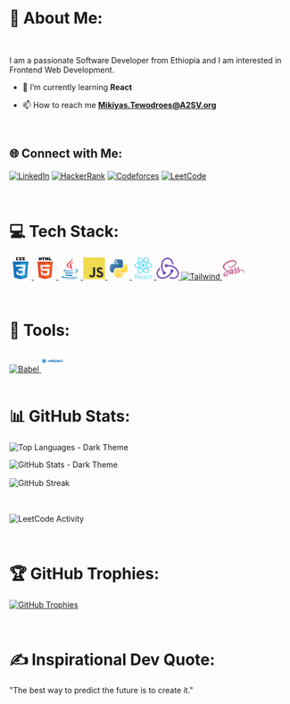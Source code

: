 <h1 align="left" align="center">💫 About Me:</h1>
</br>
<p align="left">I am a passionate Software Developer from Ethiopia and I am interested in Frontend Web Development.</p>

- 🌱 I’m currently learning **React**

- 📫 How to reach me **Mikiyas.Tewodroes@A2SV.org**
</br>
<h2 align="left">🌐 Connect with Me:</h2> <p align="left"> <a href="https://linkedin.com/in/mikiyas-teowodroes" target="blank"><img align="center" src="https://raw.githubusercontent.com/rahuldkjain/github-profile-readme-generator/master/src/images/icons/Social/linked-in-alt.svg" alt="LinkedIn" height="30" width="40" /></a> <a href="https://www.hackerrank.com/profile/mikitedi9" target="blank"><img align="center" src="https://raw.githubusercontent.com/rahuldkjain/github-profile-readme-generator/master/src/images/icons/Social/hackerrank.svg" alt="HackerRank" height="30" width="40" /></a> <a href="https://codeforces.com/profile/mikitedi9" target="blank"><img align="center" src="https://raw.githubusercontent.com/rahuldkjain/github-profile-readme-generator/master/src/images/icons/Social/codeforces.svg" alt="Codeforces" height="30" width="40" /></a> <a href="https://leetcode.com/mikitedi9/" target="blank"><img align="center" src="https://raw.githubusercontent.com/rahuldkjain/github-profile-readme-generator/master/src/images/icons/Social/leet-code.svg" alt="LeetCode" height="30" width="40" /></a> </p> </br> <h1 align="left">💻 Tech Stack:</h1> <p align="left"> <a href="https://www.w3schools.com/css/" target="_blank" rel="noreferrer"> <img src="https://raw.githubusercontent.com/devicons/devicon/master/icons/css3/css3-original-wordmark.svg" alt="CSS3" width="40" height="40"/> </a> <a href="https://www.w3.org/html/" target="_blank" rel="noreferrer"> <img src="https://raw.githubusercontent.com/devicons/devicon/master/icons/html5/html5-original-wordmark.svg" alt="HTML5" width="40" height="40"/> </a> <a href="https://www.java.com" target="_blank" rel="noreferrer"> <img src="https://raw.githubusercontent.com/devicons/devicon/master/icons/java/java-original.svg" alt="Java" width="40" height="40"/> </a> <a href="https://developer.mozilla.org/en-US/docs/Web/JavaScript" target="_blank" rel="noreferrer"> <img src="https://raw.githubusercontent.com/devicons/devicon/master/icons/javascript/javascript-original.svg" alt="JavaScript" width="40" height="40"/> </a> <a href="https://www.python.org" target="_blank" rel="noreferrer"> <img src="https://raw.githubusercontent.com/devicons/devicon/master/icons/python/python-original.svg" alt="Python" width="40" height="40"/> </a> <a href="https://reactjs.org/" target="_blank" rel="noreferrer"> <img src="https://raw.githubusercontent.com/devicons/devicon/master/icons/react/react-original-wordmark.svg" alt="React" width="40" height="40"/> </a> <a href="https://redux.js.org" target="_blank" rel="noreferrer"> <img src="https://raw.githubusercontent.com/devicons/devicon/master/icons/redux/redux-original.svg" alt="Redux" width="40" height="40"/> </a> <a href="https://tailwindcss.com/" target="_blank" rel="noreferrer"> <img src="https://www.vectorlogo.zone/logos/tailwindcss/tailwindcss-icon.svg" alt="Tailwind" width="40" height="40"/> </a> <a href="https://sass-lang.com" target="_blank" rel="noreferrer"> <img src="https://raw.githubusercontent.com/devicons/devicon/master/icons/sass/sass-original.svg" alt="Sass" width="40" height="40"/> </a> </p> </br> <h1 align="left">🔧 Tools:</h1> <p align="left"> <a href="https://babeljs.io/" target="_blank" rel="noreferrer"> <img src="https://www.vectorlogo.zone/logos/babeljs/babeljs-icon.svg" alt="Babel" width="40" height="40"/> </a> <a href="https://webpack.js.org" target="_blank" rel="noreferrer"> <img src="https://raw.githubusercontent.com/devicons/devicon/d00d0969292a6569d45b06d3f350f463a0107b0d/icons/webpack/webpack-original-wordmark.svg" alt="Webpack" width="40" height="40"/> </a>   </br> </br> <h1 align="left">📊 GitHub Stats:</h1> <p><img align="left" src="https://github-readme-stats.vercel.app/api/top-langs?username=mikiyas6&theme=dark&show_icons=true&locale=en&layout=compact" alt="Top Languages - Dark Theme" /></p> </br> <p><img align="left" src="https://github-readme-stats.vercel.app/api?username=mikiyas6&theme=dark&show_icons=true" alt="GitHub Stats - Dark Theme" /></p> </br> <p><img align="center" src="https://github-readme-streak-stats.herokuapp.com/?user=mikiyas6&theme=dark" alt="GitHub Streak" /></p> </br> <p> <img align="center" src="https://leetcode.card.workers.dev/mikitedi9?theme=dark&font=source_code_pro&extension=activity" alt="LeetCode Activity" /> </p> </br> <h1 align="left">🏆 GitHub Trophies:</h1> <p align="left"> <a href="https://github.com/ryo-ma/github-profile-trophy"><img src="https://github-profile-trophy.vercel.app/?username=mikiyas6" alt="GitHub Trophies" /></a> </p> </br> <h1 align="left">✍️ Inspirational Dev Quote:</h1> <p align="left">"The best way to predict the future is to create it."</p>

